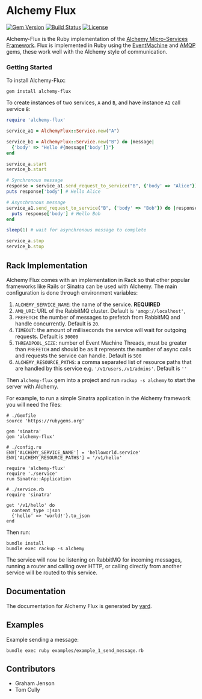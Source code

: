 # Alchemy Flux

[![Gem Version](https://badge.fury.io/rb/alchemy-flux.svg)](https://rubygems.org/gems/alchemy-flux)
[![Build Status](https://travis-ci.org/LoyaltyNZ/alchemy-flux.svg?branch=master)](https://travis-ci.org/LoyaltyNZ/alchemy-flux)
[![License](https://img.shields.io/badge/license-LGPL--3.0-blue.svg)](http://www.gnu.org/licenses/lgpl-3.0.en.html)

Alchemy-Flux is the Ruby implementation of the [Alchemy Micro-Services Framework](https://github.com/LoyaltyNZ/alchemy-framework). Flux is implemented in Ruby using the [EventMachine](https://github.com/eventmachine/eventmachine) and [AMQP](https://github.com/ruby-amqp/amqp) gems, these work well with the Alchemy style of communication.

### Getting Started

To install Alchemy-Flux:

```
gem install alchemy-flux
```

To create instances of two services, `A` and `B`, and have instance `A1` call service `B`:

```ruby
require 'alchemy-flux'

service_a1 = AlchemyFlux::Service.new("A")

service_b1 = AlchemyFlux::Service.new("B") do |message|
  {'body' => "Hello #{message['body']}"}
end

service_a.start
service_b.start

# Synchronous message
response = service_a1.send_request_to_service("B", {'body' => "Alice"})
puts response['body'] # Hello Alice

# Asynchronous message
service_a1.send_request_to_service("B", {'body' => "Bob"}) do |response|
  puts response['body'] # Hello Bob
end

sleep(1) # wait for asynchronous message to complete

service_a.stop
service_b.stop
```

## Rack Implementation

Alchemy Flux comes with an implementation in Rack so that other popular frameworks like Rails or Sinatra can be used with Alchemy. The main configuration is done through environment variables:

1. `ALCHEMY_SERVICE_NAME`: the name of the service. **REQUIRED**
2. `AMQ_URI`: URL of the RabbitMQ cluster. Default is `'amqp://localhost'`,
3. `PREFETCH`: the number of messages to prefetch from RabbitMQ and handle concurrently. Default is `20`.
4. `TIMEOUT`:  the amount of milliseconds the service will wait for outgoing requests. Default is `30000`
5. `THREADPOOL_SIZE`: number of Event Machine Threads, must be greater than `PREFETCH` and should be as it represents the number of async calls and requests the service can handle.  Default is `500`
6. `ALCHEMY_RESOURCE_PATHS`: a comma separated list of resource paths that are handled by this service e.g. `'/v1/users,/v1/admins'`. Default is `''`

Then `alchemy-flux` gem into a project and run `rackup -s alchemy` to start the server with Alchemy.

For example, to run a simple Sinatra application in the Alchemy framework you will need the files:

```
# ./Gemfile
source 'https://rubygems.org'

gem 'sinatra'
gem 'alchemy-flux'
```

```
# ./config.ru
ENV['ALCHEMY_SERVICE_NAME'] = 'helloworld.service'
ENV['ALCHEMY_RESOURCE_PATHS'] = '/v1/hello'

require 'alchemy-flux'
require './service'
run Sinatra::Application
```

```
# ./service.rb
require 'sinatra'

get '/v1/hello' do
  content_type :json
  {'hello' => 'world!'}.to_json
end
```

Then run:

```
bundle install
bundle exec rackup -s alchemy
```

The service will now be listening on RabbitMQ for incoming messages, running a router and calling over HTTP, or calling directly from another service will be routed to this service.

## Documentation

The documentation for Alchemy Flux is generated by [yard](https://rubygems.org/gems/yard/versions/0.8.7.6).

## Examples

Example sending a message:

```
bundle exec ruby examples/example_1_send_message.rb
```

## Contributors

* Graham Jenson
* Tom Cully
